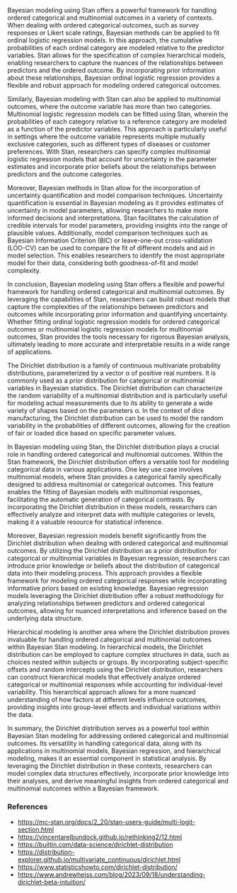 
Bayesian modeling using Stan offers a powerful framework for handling ordered categorical and multinomial outcomes in a variety of contexts. When dealing with ordered categorical outcomes, such as survey responses or Likert scale ratings, Bayesian methods can be applied to fit ordinal logistic regression models. In this approach, the cumulative probabilities of each ordinal category are modeled relative to the predictor variables. Stan allows for the specification of complex hierarchical models, enabling researchers to capture the nuances of the relationships between predictors and the ordered outcome. By incorporating prior information about these relationships, Bayesian ordinal logistic regression provides a flexible and robust approach for modeling ordered categorical outcomes.

Similarly, Bayesian modeling with Stan can also be applied to multinomial outcomes, where the outcome variable has more than two categories. Multinomial logistic regression models can be fitted using Stan, wherein the probabilities of each category relative to a reference category are modeled as a function of the predictor variables. This approach is particularly useful in settings where the outcome variable represents multiple mutually exclusive categories, such as different types of diseases or customer preferences. With Stan, researchers can specify complex multinomial logistic regression models that account for uncertainty in the parameter estimates and incorporate prior beliefs about the relationships between predictors and the outcome categories.

Moreover, Bayesian methods in Stan allow for the incorporation of uncertainty quantification and model comparison techniques. Uncertainty quantification is essential in Bayesian modeling as it provides estimates of uncertainty in model parameters, allowing researchers to make more informed decisions and interpretations. Stan facilitates the calculation of credible intervals for model parameters, providing insights into the range of plausible values. Additionally, model comparison techniques such as Bayesian Information Criterion (BIC) or leave-one-out cross-validation (LOO-CV) can be used to compare the fit of different models and aid in model selection. This enables researchers to identify the most appropriate model for their data, considering both goodness-of-fit and model complexity.

In conclusion, Bayesian modeling using Stan offers a flexible and powerful framework for handling ordered categorical and multinomial outcomes. By leveraging the capabilities of Stan, researchers can build robust models that capture the complexities of the relationships between predictors and outcomes while incorporating prior information and quantifying uncertainty. Whether fitting ordinal logistic regression models for ordered categorical outcomes or multinomial logistic regression models for multinomial outcomes, Stan provides the tools necessary for rigorous Bayesian analysis, ultimately leading to more accurate and interpretable results in a wide range of applications.





The Dirichlet distribution is a family of continuous multivariate probability distributions, parameterized by a vector α of positive real numbers. It is commonly used as a prior distribution for categorical or multinomial variables in Bayesian statistics. The Dirichlet distribution can characterize the random variability of a multinomial distribution and is particularly useful for modeling actual measurements due to its ability to generate a wide variety of shapes based on the parameters α. In the context of dice manufacturing, the Dirichlet distribution can be used to model the random variability in the probabilities of different outcomes, allowing for the creation of fair or loaded dice based on specific parameter values.




In Bayesian modeling using Stan, the Dirichlet distribution plays a crucial role in handling ordered categorical and multinomial outcomes. Within the Stan framework, the Dirichlet distribution offers a versatile tool for modeling categorical data in various applications. One key use case involves multinomial models, where Stan provides a categorical family specifically designed to address multinomial or categorical outcomes. This feature enables the fitting of Bayesian models with multinomial responses, facilitating the automatic generation of categorical contrasts. By incorporating the Dirichlet distribution in these models, researchers can effectively analyze and interpret data with multiple categories or levels, making it a valuable resource for statistical inference.

Moreover, Bayesian regression models benefit significantly from the Dirichlet distribution when dealing with ordered categorical and multinomial outcomes. By utilizing the Dirichlet distribution as a prior distribution for categorical or multinomial variables in Bayesian regression, researchers can introduce prior knowledge or beliefs about the distribution of categorical data into their modeling process. This approach provides a flexible framework for modeling ordered categorical responses while incorporating informative priors based on existing knowledge. Bayesian regression models leveraging the Dirichlet distribution offer a robust methodology for analyzing relationships between predictors and ordered categorical outcomes, allowing for nuanced interpretations and inference based on the underlying data structure.

Hierarchical modeling is another area where the Dirichlet distribution proves invaluable for handling ordered categorical and multinomial outcomes within Bayesian Stan modeling. In hierarchical models, the Dirichlet distribution can be employed to capture complex structures in data, such as choices nested within subjects or groups. By incorporating subject-specific offsets and random intercepts using the Dirichlet distribution, researchers can construct hierarchical models that effectively analyze ordered categorical or multinomial responses while accounting for individual-level variability. This hierarchical approach allows for a more nuanced understanding of how factors at different levels influence outcomes, providing insights into group-level effects and individual variations within the data.

In summary, the Dirichlet distribution serves as a powerful tool within Bayesian Stan modeling for addressing ordered categorical and multinomial outcomes. Its versatility in handling categorical data, along with its applications in multinomial models, Bayesian regression, and hierarchical modeling, makes it an essential component in statistical analysis. By leveraging the Dirichlet distribution in these contexts, researchers can model complex data structures effectively, incorporate prior knowledge into their analyses, and derive meaningful insights from ordered categorical and multinomial outcomes within a Bayesian framework.


### References

- https://mc-stan.org/docs/2_20/stan-users-guide/multi-logit-section.html
- https://vincentarelbundock.github.io/rethinking2/12.html
- https://builtin.com/data-science/dirichlet-distribution
- https://distribution-explorer.github.io/multivariate_continuous/dirichlet.html
- https://www.statisticshowto.com/dirichlet-distribution/
- https://www.andrewheiss.com/blog/2023/09/18/understanding-dirichlet-beta-intuition/

